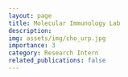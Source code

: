 ```yaml
---
layout: page
title: Molecular Immunology Lab
description: 
img: assets/img/cho_urp.jpg
importance: 3
category: Research Intern
related_publications: false
---
```

